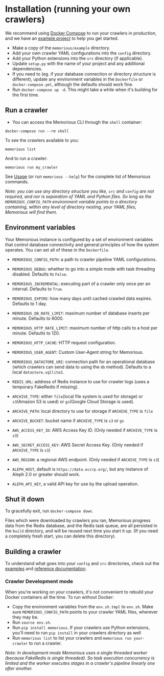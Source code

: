 # Installation (running your own crawlers)

We recommend using [Docker Compose](https://docs.docker.com/compose/) to run your crawlers in production, and we have an [example project](https://github.com/alephdata/memorious/tree/master/example) to help you get started.

* Make a copy of the `memorious/example` directory.
* Add your own crawler YAML configurations into the `config` directory.
* Add your Python extensions into the `src` directory (if applicable).
* Update `setup.py` with the name of your project and any additional dependencies.
* If you need to (eg. if your database connection or directory structure is different), update any environment variables in the `Dockerfile` or `docker-compose.yml`, although the defaults should work fine.
* Run `docker-compose up -d`. This might take a while when it's building for the first time.

## Run a crawler

* You can access the Memorious CLI through the `shell` container:

```
docker-compose run --rm shell
```

To see the crawlers available to you:

```
memorious list
```

And to run a crawler:

```
memorious run my_crawler
```
See [Usage](https://memorious.readthedocs.io/en/latest/usage.html) (or run `memorious --help`) for the complete list of Memorious commands.


*Note: you can use any directory structure you like, `src` and `config` are not required, and nor is separation of YAML and Python files. So long as the `MEMORIOUS_CONFIG_PATH` environment variable points to a directory containing, within any level of directory nesting, your YAML files, Memorious will find them.*

## Environment variables

Your Memorious instance is configured by a set of environment variables that control database connectivity and general principles of how the system operates. You can set all of these in the `Dockerfile`.

* ``MEMORIOUS_CONFIG_PATH``: a path to crawler pipeline YAML configurations.
* ``MEMORIOUS_DEBUG``: whether to go into a simple mode with task threading disabled. Defaults to `False`.
* ``MEMORIOUS_INCREMENTAL``: executing part of a crawler only once per an interval. Defaults to `True`.
* ``MEMORIOUS_EXPIRE``: how many days until cached crawled data expires. Defaults to 1 day.
* ``MEMORIOUS_DB_RATE_LIMIT``: maximum number of database inserts per minute. Defaults to 6000.
* ``MEMORIOUS_HTTP_RATE_LIMIT``: maximum number of http calls to a host per minute. Defaults to 120.
* ``MEMORIOUS_HTTP_CACHE``: HTTP request configuration.
* ``MEMORIOUS_USER_AGENT``: Custom User-Agent string for Memorious.
* ``MEMORIOUS_DATASTORE_URI``: connection path for an operational database (which crawlers can send data to using the `db` method). Defaults to a local `datastore.sqllite3`.

* ``REDIS_URL``: address of Redis instance to use for crawler logs (uses a temporary FakeRedis if missing).
* ``ARCHIVE_TYPE``: either `file`(local file system is used for storage) or `s3`(Amazon S3 is used) or `gs`(Google Cloud Storage is used).
* ``ARCHIVE_PATH``: local directory to use for storage if `ARCHIVE_TYPE` is `file`
* ``ARCHIVE_BUCKET``: bucket name if `ARCHIVE_TYPE` is `s3` or `gs`
* ``AWS_ACCESS_KEY_ID``: AWS Access Key ID. (Only needed if `ARCHIVE_TYPE` is `s3`)
* ``AWS_SECRET_ACCESS_KEY``: AWS Secret Access Key. (Only needed if `ARCHIVE_TYPE` is `s3`)
* ``AWS_REGION``: a regional AWS endpoint. (Only needed if `ARCHIVE_TYPE` is `s3`)

* ``ALEPH_HOST``, default is `https://data.occrp.org/`, but any instance
  of Aleph 2.0 or greater should work.
* ``ALEPH_API_KEY``, a valid API key for use by the upload operation.

## Shut it down

To gracefully exit, run `docker-compose down`.

Files which were downloaded by crawlers you ran, Memorious progress data from the Redis database, and the Redis task queue, are all persisted in the `build` directory, and will be reused next time you start it up. (If you need a completely fresh start, you can delete this directory).

## Building a crawler

To understand what goes into your `config` and `src` directories, check out the [examples](https://github.com/alephdata/memorious/tree/master/example) and [reference documentation](https://memorious.readthedocs.io/en/latest/buildingcrawler.html).

### Crawler Development mode

When you're working on your crawlers, it's not convenient to rebuild your Docker containers all the time. To run without Docker:

* Copy the environment variables from the `env.sh.tmpl` to `env.sh`. Make sure ``MEMORIOUS_CONFIG_PATH`` points to your crawler YAML files, wherever they may be.
* Run `source env.sh`.
* Run `pip install memorious`. If your crawlers use Python extensions, you'll need to run `pip install` in your crawlers directory as well
* Run `memorious list` to list your crawlers and `memorious run your-crawler` to run a crawler.

*Note: In development mode Memorious uses a single threaded worker (because FakeRedis is single threaded). So task execution concurrency is limited and the worker executes stages in a crawler's pipeline linearly one after another.*

